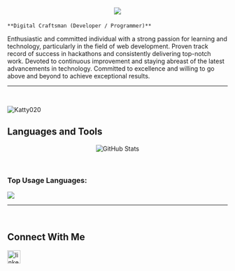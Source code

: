 <h1 align="center">
  <a href="https://git.io/typing-svg">
    <img src="https://readme-typing-svg.herokuapp.com/?lines=Hello,+There!+👋;+This+is+Aryan+Katiyar....;Nice+to+meet+you!&center=true&size=30">
  </a>
</h1>

 
`**Digital Craftsman (Developer / Programmer)**`

                    

<p align="left">Enthusiastic and committed individual with a strong passion for learning and technology, particularly in the field of web development. Proven track record of success in hackathons and consistently delivering top-notch work. Devoted to continuous improvement and staying abreast of the latest advancements in technology. Committed to excellence and willing to go above and beyond to achieve exceptional results.






</p>

---
<br />
<p align="left"> <img src="https://komarev.com/ghpvc/?username=Katty020&label=Profile%20views&color=0e75b6&style=flat" alt="Katty020" /> </p>
<h2>Languages and Tools</h2> 
<p align="center">
  <img src="https://github-readme-stats.vercel.app/api?username=Katty020&show_icons=true&theme=radical" alt="GitHub Stats">
</p>
<br />


<!--   <a href="https://github.com/Katty020gh-light-mode-only" target="_blank"><img align="center" src="https://github-readme-stats.vercel.app/api/top-langs/?username=Katty020&langs_count=6&show_icon=true&layout=compact&theme=vue#gh-light-mode-only" alt="Katty020" /></a> -->
### Top Usage Languages:

<img align="center" src="https://github-readme-stats.vercel.app/api/top-langs/?username=Katty020&layout=compact&theme=yeblu&hide_border=true&&langs_count=8" />

---

<br>


<h2>Connect With Me</h2> 
<p align="left">

<a href="https://www.linkedin.com/in/aryan-katiyar-aa4202254/" target="_blank"><img align="left" alt="linkedin" width="30px" style="padding-right: 10px;" src="https://cdn.jsdelivr.net/gh/devicons/devicon/icons/linkedin/linkedin-original.svg" /></a>
</p>
